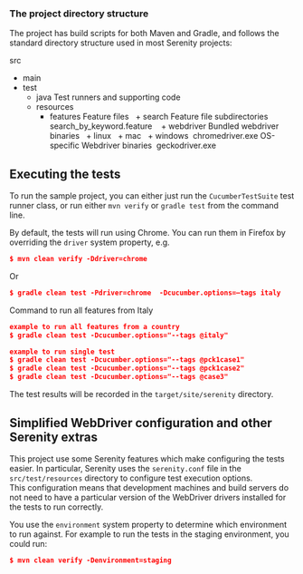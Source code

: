 ### The project directory structure
The project has build scripts for both Maven and Gradle, and follows the standard directory structure used in most Serenity projects:

src
  + main
  + test
    + java                        Test runners and supporting code
    + resources
      + features                  Feature files
          + search                  Feature file subdirectories 
             search_by_keyword.feature 
       + webdriver                 Bundled webdriver binaries
         + linux
         + mac
         + windows 
           chromedriver.exe       OS-specific Webdriver binaries 
           geckodriver.exe



## Executing the tests
To run the sample project, you can either just run the `CucumberTestSuite` test runner class, or run either `mvn verify` or `gradle test` from the command line.

By default, the tests will run using Chrome. You can run them in Firefox by overriding the `driver` system property, e.g.
```json
$ mvn clean verify -Ddriver=chrome
```
Or 
```json
$ gradle clean test -Pdriver=chrome  -Dcucumber.options=–tags italy
```

Command to run all features from Italy

```json
example to run all features from a country
$ gradle clean test -Dcucumber.options="--tags @italy"

example to run single test
$ gradle clean test -Dcucumber.options="--tags @pck1case1"
$ gradle clean test -Dcucumber.options="--tags @pck1case2"
$ gradle clean test -Dcucumber.options="--tags @case3"
```

The test results will be recorded in the `target/site/serenity` directory.

## Simplified WebDriver configuration and other Serenity extras
This project use some Serenity features which make configuring the tests easier.
In particular, Serenity uses the `serenity.conf` file in the `src/test/resources` directory to configure test execution options.  
This configuration means that development machines and build servers do not need to have a particular version of the WebDriver drivers installed for the tests to run correctly.

You use the `environment` system property to determine which environment to run against. For example to run the tests in the staging environment, you could run:
```json
$ mvn clean verify -Denvironment=staging
```